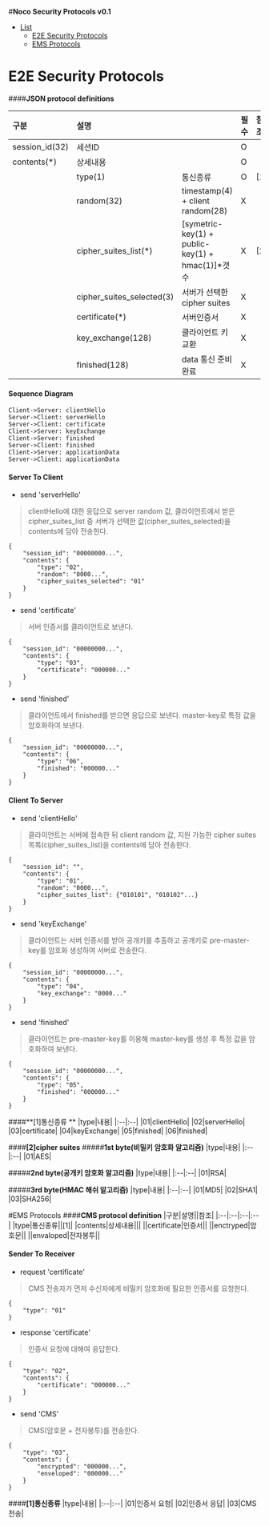 
#**Noco Security Protocols v0.1**

- [List](#List)
	- [E2E Security Protocols](#e2e-security-protocols)
	- [EMS Protocols](#ems-protocols)

# E2E Security Protocols
####**JSON protocol definitions**
 
|구분|설명||필수|참조|server|client|
|:--|:--|:--|:--|:--|:--|:--|
|session_id(32)|세션ID||O||O|O|
|contents(*)|상세내용||O||O|O|
||type(1)|통신종류|O|[1]|O|O|
||random(32)|timestamp(4) + client random(28)|X||O|O|
||cipher_suites_list(*)|[symetric-key(1) + public-key(1) + hmac(1)]*갯수|X|[2]|X|O|
||cipher_suites_selected(3)|서버가 선택한 cipher suites|X||O|X|
||certificate(*)|서버인증서|X||O|X|
||key_exchange(128)|클라이언트 키 교환|X||X|O|
||finished(128)|data 통신 준비 완료|X||O|O|

#### **Sequence Diagram**
```sequence
Client->Server: clientHello
Server->Client: serverHello
Server->Client: certificate
Client->Server: keyExchange
Client->Server: finished
Server->Client: finished
Client->Server: applicationData
Server->Client: applicationData
```

#### **Server To Client**
- send 'serverHello'
> clientHello에 대한 응답으로 server random 값,  클라이언트에서 받은 cipher_suites_list 중 서버가 선택한 값(cipher_suites_selected)을 contents에 담아 전송한다.
 
```
{
	"session_id": "00000000...",
	"contents": {
		"type": "02",
		"random": "0000...",
		"cipher_suites_selected": "01"
	}
}
```  

 - send 'certificate'
 > 서버 인증서를 클라이언트로 보낸다.
```
{
	"session_id": "00000000...",
	"contents": {
		"type": "03",
		"certificate": "000000..."
	}
}
```  

- send 'finished'
> 클라이언트에서 finished를 받으면 응답으로 보낸다.
master-key로 특정 값을 암호화하여 보낸다.
```
{
	"session_id": "00000000...",
	"contents": {
		"type": "06",
		"finished": "000000..."
	}
}
```

#### **Client To Server**
- send 'clientHello'
> 클라이언트는 서버에 접속한 뒤 client random 값,  지원 가능한 cipher suites 목록(cipher_suites_list)을 contents에 담아 전송한다.
 
```
{
	"session_id": "",
	"contents": {
		"type": "01",
		"random": "0000...",
		"cipher_suites_list": {"010101", "010102"...}
	}
}
```  

- send 'keyExchange'
> 클라이언트는 서버 인증서를 받아 공개키를 추출하고 공개키로 pre-master-key를 암호화 생성하여 서버로 전송한다.
```
{
	"session_id": "00000000...",
	"contents": {
		"type": "04",
		"key_exchange": "0000..."
	}
}
```

- send 'finished'
> 클라이언트는 pre-master-key를 이용해 master-key를 생성 후 특정 값을 암호화하여 보낸다.
```
{
	"session_id": "00000000...",
	"contents": {
		"type": "05",
		"finished": "000000..."
	}
}
```

####**[1]통신종류 **
|type|내용|
|:--|:--|
|01|clientHello|
|02|serverHello|
|03|certificate|
|04|keyExchange|
|05|finished|
|06|finished|

####**[2]cipher suites**
#####**1st byte(비밀키 암호화 알고리즘)**
|type|내용|
|:--|:--|
|01|AES|

#####**2nd byte(공개키 암호화 알고리즘)**
|type|내용|
|:--|:--|
|01|RSA|

#####**3rd byte(HMAC 해쉬 알고리즘)**
|type|내용|
|:--|:--|
|01|MD5|
|02|SHA1|
|03|SHA256|

#EMS Protocols
####**CMS protocol definition**
|구분|설명||참조|
|:--|:--|:--|:--|
|type|통신종류||[1]|
|contents|상세내용|||
||certificate|인증서||
||enctryped|암호문||
||envaloped|전자봉투||

#### **Sender To Receiver**
- request 'certificate'
> CMS 전송자가 먼저 수신자에게 비밀키 암호화에 필요한 인증서를 요청한다.
 
```
{
	"type": "01"
}
```  

- response 'certificate'
> 인증서 요청에 대해여 응답한다. 
```
{
	"type": "02",
	"contents": {
		"certificate": "000000..."
	}
}
```

- send 'CMS'
> CMS(암호문 + 전자봉투)를 전송한다. 
```
{
	"type": "03",
	"contents": {
		"encrypted": "000000...",
		"enveloped": "000000..."
	}
}
```
####**[1]통신종류**
|type|내용|
|:--|:--|
|01|인증서 요청|
|02|인증서 응답|
|03|CMS 전송|
